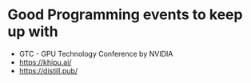 # Good Programming events to keep up with

* GTC - GPU Technology Conference by NVIDIA
* https://khipu.ai/
* https://distill.pub/
